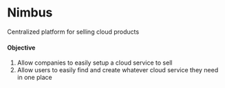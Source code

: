 # Nimbus

Centralized platform for selling cloud products

#### Objective

1) Allow companies to easily setup a cloud service to sell
2) Allow users to easily find and create whatever cloud service they need in one place